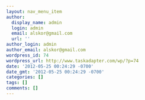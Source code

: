 ```yaml
---
layout: nav_menu_item
author:
  display_name: admin
  login: admin
  email: alskor@gmail.com
  url: ''
author_login: admin
author_email: alskor@gmail.com
wordpress_id: 74
wordpress_url: http://www.taskadapter.com/wp/?p=74
date: '2012-05-25 00:24:29 -0700'
date_gmt: '2012-05-25 00:24:29 -0700'
categories: []
tags: []
comments: []
---
```


